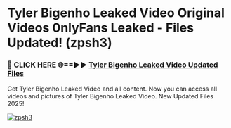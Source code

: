# Tyler Bigenho Leaked Video Original Videos 0nlyFans Leaked - Files Updated! (zpsh3)

<h3>🔴 CLICK HERE 🌐==►► <a href="https://tinyurl.com/2wckxsce" rel="nofollow">Tyler Bigenho Leaked Video Updated Files</a></h3>

Get Tyler Bigenho Leaked Video and all content. Now you can access all videos and pictures of Tyler Bigenho Leaked Video. New Updated Files 2025!

[![zpsh3](https://i.imgur.com/AFduVYN.gif)](https://tinyurl.com/2wckxsce)
